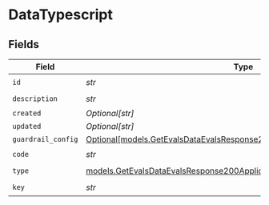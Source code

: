 # DataTypescript


## Fields

| Field                                                                                                                                                  | Type                                                                                                                                                   | Required                                                                                                                                               | Description                                                                                                                                            |
| ------------------------------------------------------------------------------------------------------------------------------------------------------ | ------------------------------------------------------------------------------------------------------------------------------------------------------ | ------------------------------------------------------------------------------------------------------------------------------------------------------ | ------------------------------------------------------------------------------------------------------------------------------------------------------ |
| `id`                                                                                                                                                   | *str*                                                                                                                                                  | :heavy_check_mark:                                                                                                                                     | N/A                                                                                                                                                    |
| `description`                                                                                                                                          | *str*                                                                                                                                                  | :heavy_check_mark:                                                                                                                                     | N/A                                                                                                                                                    |
| `created`                                                                                                                                              | *Optional[str]*                                                                                                                                        | :heavy_minus_sign:                                                                                                                                     | N/A                                                                                                                                                    |
| `updated`                                                                                                                                              | *Optional[str]*                                                                                                                                        | :heavy_minus_sign:                                                                                                                                     | N/A                                                                                                                                                    |
| `guardrail_config`                                                                                                                                     | [Optional[models.GetEvalsDataEvalsResponse200ApplicationJSONGuardrailConfig]](../models/getevalsdataevalsresponse200applicationjsonguardrailconfig.md) | :heavy_minus_sign:                                                                                                                                     | N/A                                                                                                                                                    |
| `code`                                                                                                                                                 | *str*                                                                                                                                                  | :heavy_check_mark:                                                                                                                                     | N/A                                                                                                                                                    |
| `type`                                                                                                                                                 | [models.GetEvalsDataEvalsResponse200ApplicationJSONResponseBodyType](../models/getevalsdataevalsresponse200applicationjsonresponsebodytype.md)         | :heavy_check_mark:                                                                                                                                     | N/A                                                                                                                                                    |
| `key`                                                                                                                                                  | *str*                                                                                                                                                  | :heavy_check_mark:                                                                                                                                     | N/A                                                                                                                                                    |